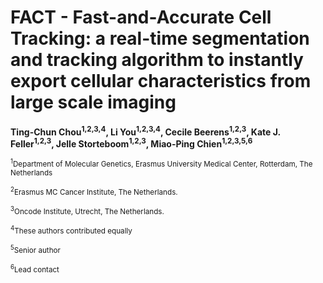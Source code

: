 # FACT - Fast-and-Accurate Cell Tracking: a real-time segmentation and tracking algorithm to instantly export cellular characteristics from large scale imaging

**Ting-Chun Chou<sup>1,2,3,4</sup>, Li You<sup>1,2,3,4</sup>, Cecile Beerens<sup>1,2,3</sup>, Kate J. Feller<sup>1,2,3</sup>, Jelle Storteboom<sup>1,2,3</sup>, Miao-Ping Chien<sup>1,2,3,5,6</sup>**

<sup><sup>1</sup>Department of Molecular Genetics, Erasmus University Medical Center, Rotterdam, The Netherlands

<sup><sup>2</sup>Erasmus MC Cancer Institute, The Netherlands.

<sup><sup>3</sup>Oncode Institute, Utrecht, The Netherlands.

<sup><sup>4</sup>These authors contributed equally

<sup><sup>5</sup>Senior author

<sup><sup>6</sup>Lead contact


